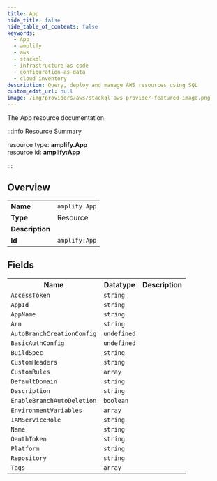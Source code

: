 ```yaml
---
title: App
hide_title: false
hide_table_of_contents: false
keywords:
  - App
  - amplify
  - aws
  - stackql
  - infrastructure-as-code
  - configuration-as-data
  - cloud inventory
description: Query, deploy and manage AWS resources using SQL
custom_edit_url: null
image: /img/providers/aws/stackql-aws-provider-featured-image.png
---
```

The App resource documentation.

:::info Resource Summary

<div class="row">
<div class="providerDocColumn">
<span>resource type:&nbsp;<b>amplify.App</b></span><br />
<span>resource id:&nbsp;<b>amplify:App</b></span><br />
</div>
</div>

:::

## Overview
<table><tbody>
<tr><td><b>Name</b></td><td><code>amplify.App</code></td></tr>
<tr><td><b>Type</b></td><td>Resource</td></tr>
<tr><td><b>Description</b></td><td></td></tr>
<tr><td><b>Id</b></td><td><code>amplify:App</code></td></tr>
</tbody></table>

## Fields
<table><tbody>
<tr><th>Name</th><th>Datatype</th><th>Description</th></tr>
<tr><td><code>AccessToken</code></td><td><code>string</code></td><td></td></tr><tr><td><code>AppId</code></td><td><code>string</code></td><td></td></tr><tr><td><code>AppName</code></td><td><code>string</code></td><td></td></tr><tr><td><code>Arn</code></td><td><code>string</code></td><td></td></tr><tr><td><code>AutoBranchCreationConfig</code></td><td><code>undefined</code></td><td></td></tr><tr><td><code>BasicAuthConfig</code></td><td><code>undefined</code></td><td></td></tr><tr><td><code>BuildSpec</code></td><td><code>string</code></td><td></td></tr><tr><td><code>CustomHeaders</code></td><td><code>string</code></td><td></td></tr><tr><td><code>CustomRules</code></td><td><code>array</code></td><td></td></tr><tr><td><code>DefaultDomain</code></td><td><code>string</code></td><td></td></tr><tr><td><code>Description</code></td><td><code>string</code></td><td></td></tr><tr><td><code>EnableBranchAutoDeletion</code></td><td><code>boolean</code></td><td></td></tr><tr><td><code>EnvironmentVariables</code></td><td><code>array</code></td><td></td></tr><tr><td><code>IAMServiceRole</code></td><td><code>string</code></td><td></td></tr><tr><td><code>Name</code></td><td><code>string</code></td><td></td></tr><tr><td><code>OauthToken</code></td><td><code>string</code></td><td></td></tr><tr><td><code>Platform</code></td><td><code>string</code></td><td></td></tr><tr><td><code>Repository</code></td><td><code>string</code></td><td></td></tr><tr><td><code>Tags</code></td><td><code>array</code></td><td></td></tr>
</tbody></table>